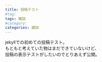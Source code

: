 ```yaml
---
title: 投稿テスト
#tag: 
tags: 雑談
#category:
categories: 雑談
---
```

jekyllでの初めての投稿テスト。  
もともと考えていた物はまだできていないけど、  
投稿の表示テストがしたいのでとりあえず公開。